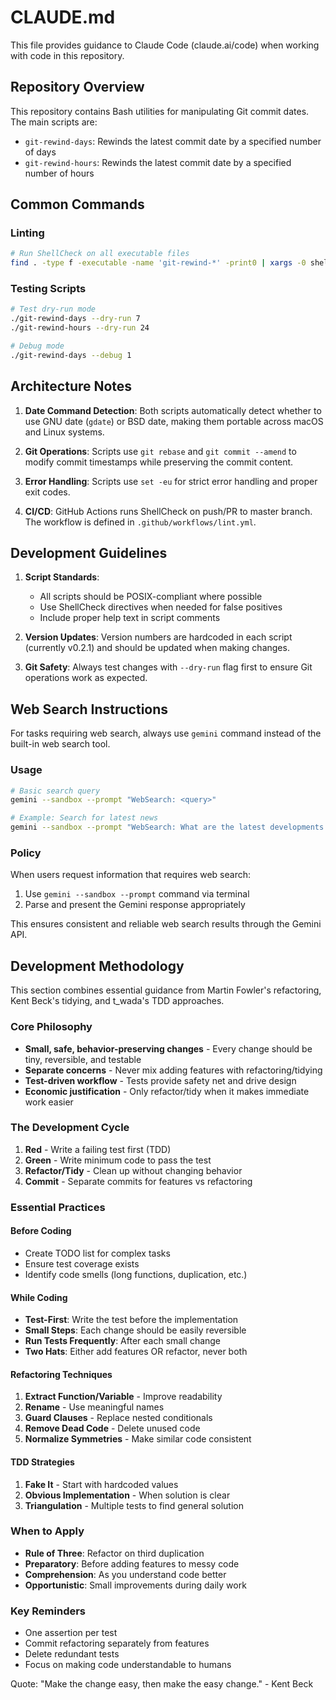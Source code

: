 # CLAUDE.md

This file provides guidance to Claude Code (claude.ai/code) when working with code in this repository.

## Repository Overview

This repository contains Bash utilities for manipulating Git commit dates. The main scripts are:
- `git-rewind-days`: Rewinds the latest commit date by a specified number of days
- `git-rewind-hours`: Rewinds the latest commit date by a specified number of hours

## Common Commands

### Linting
```bash
# Run ShellCheck on all executable files
find . -type f -executable -name 'git-rewind-*' -print0 | xargs -0 shellcheck --external-sources
```

### Testing Scripts
```bash
# Test dry-run mode
./git-rewind-days --dry-run 7
./git-rewind-hours --dry-run 24

# Debug mode
./git-rewind-days --debug 1
```

## Architecture Notes

1. **Date Command Detection**: Both scripts automatically detect whether to use GNU date (`gdate`) or BSD date, making them portable across macOS and Linux systems.

2. **Git Operations**: Scripts use `git rebase` and `git commit --amend` to modify commit timestamps while preserving the commit content.

3. **Error Handling**: Scripts use `set -eu` for strict error handling and proper exit codes.

4. **CI/CD**: GitHub Actions runs ShellCheck on push/PR to master branch. The workflow is defined in `.github/workflows/lint.yml`.

## Development Guidelines

1. **Script Standards**:
   - All scripts should be POSIX-compliant where possible
   - Use ShellCheck directives when needed for false positives
   - Include proper help text in script comments

2. **Version Updates**: Version numbers are hardcoded in each script (currently v0.2.1) and should be updated when making changes.

3. **Git Safety**: Always test changes with `--dry-run` flag first to ensure Git operations work as expected.

## Web Search Instructions

For tasks requiring web search, always use `gemini` command instead of the built-in web search tool.

### Usage

```sh
# Basic search query
gemini --sandbox --prompt "WebSearch: <query>"

# Example: Search for latest news
gemini --sandbox --prompt "WebSearch: What are the latest developments in AI?"
```

### Policy

When users request information that requires web search:

1. Use `gemini --sandbox --prompt` command via terminal
2. Parse and present the Gemini response appropriately

This ensures consistent and reliable web search results through the Gemini API.

## Development Methodology

This section combines essential guidance from Martin Fowler's refactoring, Kent Beck's tidying, and t_wada's TDD approaches.

### Core Philosophy

- **Small, safe, behavior-preserving changes** - Every change should be tiny, reversible, and testable
- **Separate concerns** - Never mix adding features with refactoring/tidying
- **Test-driven workflow** - Tests provide safety net and drive design
- **Economic justification** - Only refactor/tidy when it makes immediate work easier

### The Development Cycle

1. **Red** - Write a failing test first (TDD)
2. **Green** - Write minimum code to pass the test
3. **Refactor/Tidy** - Clean up without changing behavior
4. **Commit** - Separate commits for features vs refactoring

### Essential Practices

#### Before Coding

- Create TODO list for complex tasks
- Ensure test coverage exists
- Identify code smells (long functions, duplication, etc.)

#### While Coding

- **Test-First**: Write the test before the implementation
- **Small Steps**: Each change should be easily reversible
- **Run Tests Frequently**: After each small change
- **Two Hats**: Either add features OR refactor, never both

#### Refactoring Techniques

1. **Extract Function/Variable** - Improve readability
2. **Rename** - Use meaningful names
3. **Guard Clauses** - Replace nested conditionals
4. **Remove Dead Code** - Delete unused code
5. **Normalize Symmetries** - Make similar code consistent

#### TDD Strategies

1. **Fake It** - Start with hardcoded values
2. **Obvious Implementation** - When solution is clear
3. **Triangulation** - Multiple tests to find general solution

### When to Apply

- **Rule of Three**: Refactor on third duplication
- **Preparatory**: Before adding features to messy code
- **Comprehension**: As you understand code better
- **Opportunistic**: Small improvements during daily work

### Key Reminders

- One assertion per test
- Commit refactoring separately from features
- Delete redundant tests
- Focus on making code understandable to humans

Quote: "Make the change easy, then make the easy change." - Kent Beck

